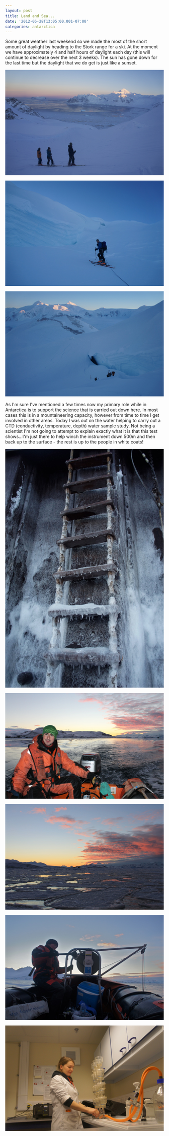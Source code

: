 ```yaml
---
layout: post
title: Land and Sea...
date: '2012-05-28T13:05:00.001-07:00'
categories: antarctica
---
```


Some great weather last weekend so we made the most of the short amount of daylight by heading to the Stork range for a ski. At the moment we have approximately 4 and half hours of daylight each day (this will continue to decrease over the next 3 weeks). The sun has gone down for the last time but the daylight that we do get is just like a sunset.

![Lovely light over Ryder Bay](/photos/blogger-posts/ski1.jpg)

![Steve on our way up](/photos/blogger-posts/ski2.jpg)

![The final steepening](/photos/blogger-posts/ski5.jpg)

As I'm sure I've mentioned a few times now my primary role while in Antarctica is to support the science that is carried out down here. In most cases this is in a mountaineering capacity, however from time to time I get involved in other areas. Today I was out on the water helping to carry out a CTD (conductivity, temperature, depth) water sample study. Not being a scientist I'm not going to attempt to explain exactly what it is that this test shows...I'm just there to help winch the instrument down 500m and then back up to the surface - the rest is up to the people in white coats!

![Icy ladder at the wharf](/photos/blogger-posts/ladder.jpg)

![Skipper today](/photos/blogger-posts/skipper.jpg)

![The sea begins to freeze](/photos/blogger-posts/sea+freeze.jpg)

![Winching the CTD](/photos/blogger-posts/Winch.jpg)

![Analysing data back in the lab](/photos/blogger-posts/Science.jpg)
